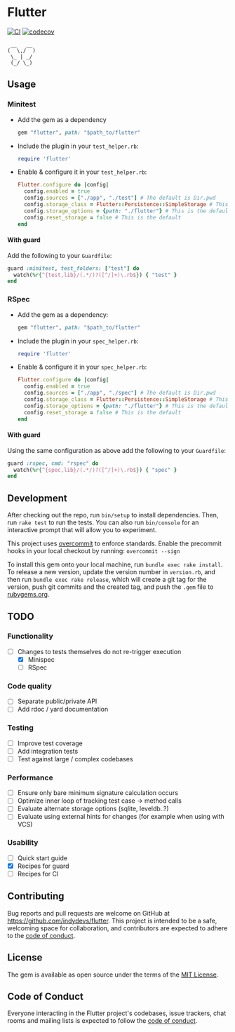 # Flutter
[![CI](https://github.com/indydevs/flutter/actions/workflows/main.yml/badge.svg?branch=main)](https://github.com/indydevs/flutter/actions/workflows/main.yml)
[![codecov](https://codecov.io/github/indydevs/flutter/branch/main/graph/badge.svg?token=XANF37D9C1)](https://codecov.io/github/indydevs/flutter)

```
 __   __
(  \,/  )
 \_ | _/
 (_/ \_)
```
## Usage

### Minitest

- Add the gem as a dependency

  ```ruby
  gem "flutter", path: "$path_to/flutter"
  ```
- Include the plugin in your `test_helper.rb`:

  ```ruby
  require 'flutter'
  ```
- Enable & configure it in your `test_helper.rb`:

  ```ruby
  Flutter.configure do |config|
    config.enabled = true
    config.sources = ["./app", "./test"] # The default is Dir.pwd
    config.storage_class = Flutter::Persistence::SimpleStorage # This is the default
    config.storage_options = {path: "./flutter"} # This is the default
    config.reset_storage = false # This is the default
  end
  ```

#### With guard
Add the following to your `Guardfile`:

```ruby
guard :minitest, test_folders: ["test"] do
  watch(%r{^{test,lib}/(.*/)?([^/]+)\.rb$}) { "test" }
end
```

### RSpec

- Add the gem as a dependency:

  ```ruby
  gem "flutter", path: "$path_to/flutter"
  ```
- Include the plugin in your `spec_helper.rb`:

  ```ruby
  require 'flutter'
  ```
- Enable & configure it in your `spec_helper.rb`:

  ```ruby
  Flutter.configure do |config|
    config.enabled = true
    config.sources = ["./app", "./spec"] # The default is Dir.pwd
    config.storage_class = Flutter::Persistence::SimpleStorage # This is the default
    config.storage_options = {path: "./flutter"} # This is the default
    config.reset_storage = false # This is the default
  end
  ```
#### With guard
Using the same configuration as above add the following to your `Guardfile`:

```ruby
guard :rspec, cmd: "rspec" do
  watch(%r{^{spec,lib}/(.*/)?([^/]+)\.rb$}) { "spec" }
end
```

## Development

After checking out the repo, run `bin/setup` to install dependencies. Then, run `rake test` to run the tests. You can also run `bin/console` for an interactive prompt that will allow you to experiment.

This project uses [overcommit](https://github.com/sds/overcommit) to enforce standards. Enable the precommit hooks in your local checkout by running: `overcommit --sign`

To install this gem onto your local machine, run `bundle exec rake install`. To release a new version, update the version number in `version.rb`, and then run `bundle exec rake release`, which will create a git tag for the version, push git commits and the created tag, and push the `.gem` file to [rubygems.org](https://rubygems.org).

## TODO

### Functionality
- [ ] Changes to tests themselves do not re-trigger execution
  - [x] Minispec
  - [ ] RSpec

### Code quality
- [ ] Separate public/private API
- [ ] Add rdoc / yard documentation

### Testing
- [ ] Improve test coverage
- [ ] Add integration tests
- [ ] Test against large / complex codebases

### Performance
- [ ] Ensure only bare minimum signature calculation occurs
- [ ] Optimize inner loop of tracking test case -> method calls
- [ ] Evaluate alternate storage options (sqlite, leveldb..?)
- [ ] Evaluate using external hints for changes (for example when using with VCS)

### Usability
- [ ] Quick start guide
- [x] Recipes for guard
- [ ] Recipes for CI

## Contributing

Bug reports and pull requests are welcome on GitHub at https://github.com/indydevs/flutter. This project is intended to be a safe, welcoming space for collaboration, and contributors are expected to adhere to the [code of conduct](https://github.com/indydevs/flutter/blob/main/CODE_OF_CONDUCT.md).

## License

The gem is available as open source under the terms of the [MIT License](https://opensource.org/licenses/MIT).

## Code of Conduct

Everyone interacting in the Flutter project's codebases, issue trackers, chat rooms and mailing lists is expected to follow the [code of conduct](https://github.com/indydevs/flutter/blob/main/CODE_OF_CONDUCT.md).
